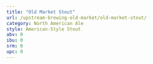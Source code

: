 ```yaml
---
title: "Old Market Stout"
url: /upstream-brewing-old-market/old-market-stout/
category: North American Ale
style: American-Style Stout
abv: 0
ibu: 0
srm: 0
upc: 0
---
```


